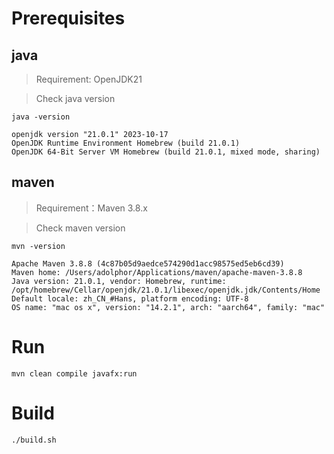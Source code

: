 # Prerequisites

## java

> Requirement: OpenJDK21

> Check java version

```shell
java -version
```

```
openjdk version "21.0.1" 2023-10-17
OpenJDK Runtime Environment Homebrew (build 21.0.1)
OpenJDK 64-Bit Server VM Homebrew (build 21.0.1, mixed mode, sharing)
```

## maven

> Requirement：Maven 3.8.x

> Check maven version

```shell
mvn -version
```

```
Apache Maven 3.8.8 (4c87b05d9aedce574290d1acc98575ed5eb6cd39)
Maven home: /Users/adolphor/Applications/maven/apache-maven-3.8.8
Java version: 21.0.1, vendor: Homebrew, runtime: /opt/homebrew/Cellar/openjdk/21.0.1/libexec/openjdk.jdk/Contents/Home
Default locale: zh_CN_#Hans, platform encoding: UTF-8
OS name: "mac os x", version: "14.2.1", arch: "aarch64", family: "mac"
```

# Run

```shell
mvn clean compile javafx:run
```

# Build

```shell
./build.sh
```

